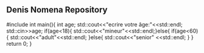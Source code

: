 ## Denis Nomena Repository
#include<iostream>
int main(){
int age;
std::cout<<"ecrire votre âge:"<<std::endl;
std::cin>>age;
if(age<18){
   std::cout<<"mineur"<<std::endl;}else{
    if(age<60){
        std::cout<<"adult"<<std::endl;
    }else{
        std::cout<<"senior" <<std::endl;
        }
}
    return 0;
}
